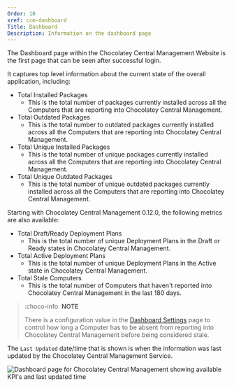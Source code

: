 ```yaml
---
Order: 10
xref: ccm-dashboard
Title: Dashboard
Description: Information on the dashboard page
---
```


The Dashboard page within the Chocolatey Central Management Website is the first page that can be seen after successful login.

It captures top level information about the current state of the overall application, including:

- Total Installed Packages
  - This is the total number of packages currently installed across all the Computers that are reporting into Chocolatey Central Management.
- Total Outdated Packages
  - This is the total number to outdated packages currently installed across all the Computers that are reporting into Chocolatey Central Management.
- Total Unique Installed Packages
  - This is the total number of unique packages currently installed across all the Computers that are reporting into Chocolatey Central Management.
- Total Unique Outdated Packages
  - This is the total number of unique outdated packages currently installed across all the Computers that are reporting into Chocolatey Central Management.

Starting with Chocolatey Central Management 0.12.0, the following metrics are also available:

- Total Draft/Ready Deployment Plans
  - This is the total number of unique Deployment Plans in the Draft or Ready states in Chocolatey Central Management.
- Total Active Deployment Plans
  - This is the total number of unique Deployment Plans in the Active state in Chocolatey Central Management.
- Total Stale Computers
  - This is the total number of Computers that haven't reported into Chocolatey Central Management in the last 180 days.

> :choco-info: **NOTE**
>
> There is a configuration value in the [Dashboard Settings](xref:ccm-administration-settings-dashboard) page to control how long a Computer has to be absent from reporting into Chocolatey Central Management before being considered stale.

The `Last Updated` date/time that is shown is when the information was last updated by the Chocolatey Central Management Service.

![Dashboard page for Chocolatey Central Management showing available KPI's and last updated time](/assets/images/ccm/general/dashboard.png)